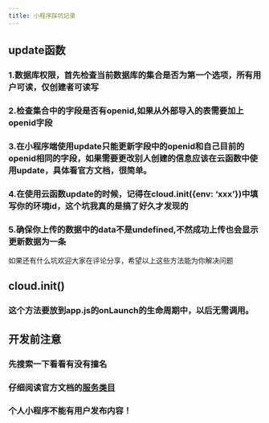 ```yaml
---
title: 小程序踩坑记录
---
```


## update函数
### 1.数据库权限，首先检查当前数据库的集合是否为第一个选项，所有用户可读，仅创建者可读写
### 2.检查集合中的字段是否有openid,如果从外部导入的表需要加上openid字段
### **3.在小程序端使用update只能更新字段中的openid和自己目前的openid相同的字段，如果需要更改别人创建的信息应该在云函数中使用update，具体看官方文档，很简单。**
### 4.在使用云函数update的时候，记得在cloud.init({env: ‘xxx’})中填写你的环境id，这个坑我真的是搞了好久才发现的
### 5.确保你上传的数据中的data不是undefined,不然成功上传也会显示更新数据为一条

如果还有什么坑欢迎大家在评论分享，希望以上这些方法能为你解决问题
## cloud.init()
### 这个方法要放到app.js的onLaunch的生命周期中，以后无需调用。
## 开发前注意
### 先搜索一下看看有没有撞名
### 仔细阅读官方文档的[服务类目](https://developers.weixin.qq.com/minigame/product/material/#%E4%B8%AA%E4%BA%BA%E4%B8%BB%E4%BD%93%E5%B0%8F%E7%A8%8B%E5%BA%8F%E5%BC%80%E6%94%BE%E7%9A%84%E6%9C%8D%E5%8A%A1%E7%B1%BB%E7%9B%AE)
### 个人小程序不能有用户发布内容！

